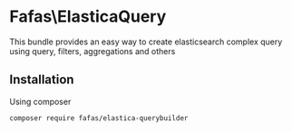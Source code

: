 Fafas\ElasticaQuery
===================

This bundle provides an easy way to create elasticsearch complex query using query, filters, aggregations and others

Installation
------------
Using composer

```
composer require fafas/elastica-querybuilder
```





